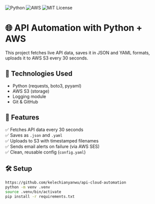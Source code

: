 ![Python](https://img.shields.io/badge/python-3.10-blue)
![AWS](https://img.shields.io/badge/aws-s3%20%7C%20ses-orange)
![MIT License](https://img.shields.io/badge/license-MIT-green)
# 🌐 API Automation with Python + AWS

This project fetches live API data, saves it in JSON and YAML formats, uploads it to AWS S3 every 30 seconds.

## 🔧 Technologies Used

- Python (requests, boto3, pyyaml)
- AWS S3 (storage)
- Logging module
- Git & GitHub

## 📁 Features

✅ Fetches API data every 30 seconds  
✅ Saves as `.json` and `.yaml`  
✅ Uploads to S3 with timestamped filenames  
✅ Sends email alerts on failure (via AWS SES)  
✅ Clean, reusable config (`config.yaml`)  

## 🛠 Setup

```bash
https://github.com/kelechianyanwu/api-cloud-automation
python -m venv .venv
source .venv/bin/activate
pip install -r requirements.txt

